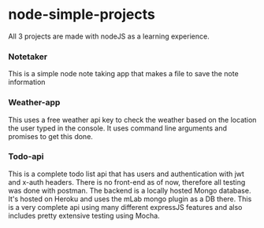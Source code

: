 # node-simple-projects

All 3 projects are made with nodeJS as a learning experience. 

### Notetaker 
This is a simple node note taking app that makes a file to save the note information

### Weather-app
This uses a free weather api key to check the weather based on the location the user typed in the console.
It uses command line arguments and promises to get this done.

### Todo-api
This is a complete todo list api that has users and authentication with jwt and x-auth headers.
There is no front-end as of now, therefore all testing was done with postman. The backend is a locally hosted Mongo database.
It's hosted on Heroku and uses the mLab mongo plugin as a DB there.
This is a very complete api using many different expressJS features and also includes pretty extensive testing using Mocha.
